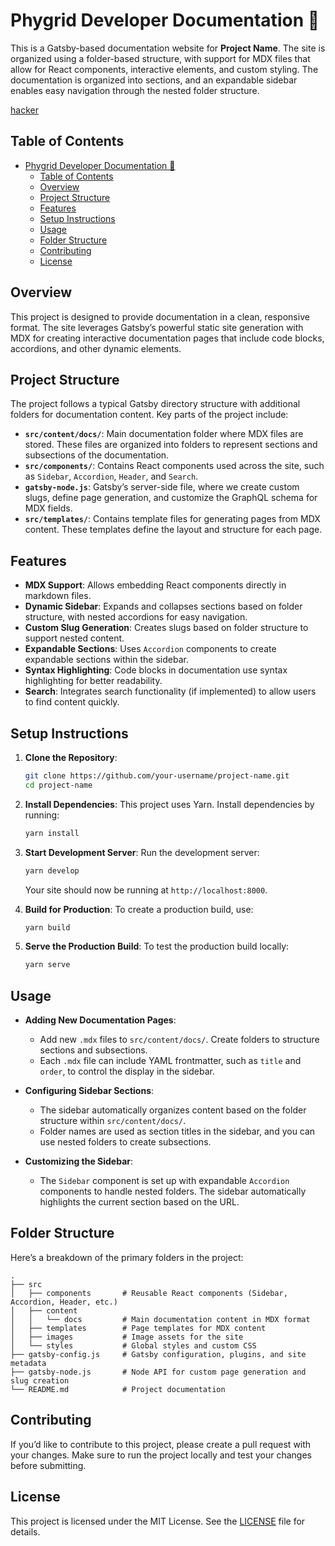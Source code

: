 # Phygrid Developer Documentation 🚀

This is a Gatsby-based documentation website for **Project Name**. The site is organized using a folder-based structure, with support for MDX files that allow for React components, interactive elements, and custom styling. The documentation is organized into sections, and an expandable sidebar enables easy navigation through the nested folder structure.

[hacker](https://i.giphy.com/media/v1.Y2lkPTc5MGI3NjExOGswZ2pvMGMxaTJsMzlmeG1waGs5cHMzZTRoOXJ3dWpyeGVoazdiNCZlcD12MV9pbnRlcm5hbF9naWZfYnlfaWQmY3Q9Zw/YQitE4YNQNahy/giphy-downsized-large.gif)

## Table of Contents

- [Phygrid Developer Documentation 🚀](#phygrid-developer-documentation-)
  - [Table of Contents](#table-of-contents)
  - [Overview](#overview)
  - [Project Structure](#project-structure)
  - [Features](#features)
  - [Setup Instructions](#setup-instructions)
  - [Usage](#usage)
  - [Folder Structure](#folder-structure)
  - [Contributing](#contributing)
  - [License](#license)

## Overview

This project is designed to provide documentation in a clean, responsive format. The site leverages Gatsby’s powerful static site generation with MDX for creating interactive documentation pages that include code blocks, accordions, and other dynamic elements.

## Project Structure

The project follows a typical Gatsby directory structure with additional folders for documentation content. Key parts of the project include:

- **`src/content/docs/`**: Main documentation folder where MDX files are stored. These files are organized into folders to represent sections and subsections of the documentation.
- **`src/components/`**: Contains React components used across the site, such as `Sidebar`, `Accordion`, `Header`, and `Search`.
- **`gatsby-node.js`**: Gatsby’s server-side file, where we create custom slugs, define page generation, and customize the GraphQL schema for MDX fields.
- **`src/templates/`**: Contains template files for generating pages from MDX content. These templates define the layout and structure for each page.

## Features

- **MDX Support**: Allows embedding React components directly in markdown files.
- **Dynamic Sidebar**: Expands and collapses sections based on folder structure, with nested accordions for easy navigation.
- **Custom Slug Generation**: Creates slugs based on folder structure to support nested content.
- **Expandable Sections**: Uses `Accordion` components to create expandable sections within the sidebar.
- **Syntax Highlighting**: Code blocks in documentation use syntax highlighting for better readability.
- **Search**: Integrates search functionality (if implemented) to allow users to find content quickly.

## Setup Instructions

1. **Clone the Repository**:

   ```bash
   git clone https://github.com/your-username/project-name.git
   cd project-name
   ```

2. **Install Dependencies**:
   This project uses Yarn. Install dependencies by running:

   ```bash
   yarn install
   ```

3. **Start Development Server**:
   Run the development server:

   ```bash
   yarn develop
   ```

   Your site should now be running at `http://localhost:8000`.

4. **Build for Production**:
   To create a production build, use:

   ```bash
   yarn build
   ```

5. **Serve the Production Build**:
   To test the production build locally:
   ```bash
   yarn serve
   ```

## Usage

- **Adding New Documentation Pages**:

  - Add new `.mdx` files to `src/content/docs/`. Create folders to structure sections and subsections.
  - Each `.mdx` file can include YAML frontmatter, such as `title` and `order`, to control the display in the sidebar.

- **Configuring Sidebar Sections**:

  - The sidebar automatically organizes content based on the folder structure within `src/content/docs/`.
  - Folder names are used as section titles in the sidebar, and you can use nested folders to create subsections.

- **Customizing the Sidebar**:
  - The `Sidebar` component is set up with expandable `Accordion` components to handle nested folders. The sidebar automatically highlights the current section based on the URL.

## Folder Structure

Here’s a breakdown of the primary folders in the project:

```
.
├── src
│   ├── components       # Reusable React components (Sidebar, Accordion, Header, etc.)
│   ├── content
│   │   └── docs         # Main documentation content in MDX format
│   ├── templates        # Page templates for MDX content
│   ├── images           # Image assets for the site
│   └── styles           # Global styles and custom CSS
├── gatsby-config.js     # Gatsby configuration, plugins, and site metadata
├── gatsby-node.js       # Node API for custom page generation and slug creation
└── README.md            # Project documentation
```

## Contributing

If you’d like to contribute to this project, please create a pull request with your changes. Make sure to run the project locally and test your changes before submitting.

## License

This project is licensed under the MIT License. See the [LICENSE](./LICENSE) file for details.
